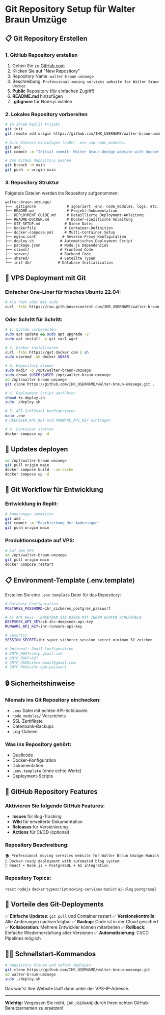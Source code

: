 # Git Repository Setup für Walter Braun Umzüge

## 📋 Git Repository Erstellen

### 1. GitHub Repository erstellen

1. Gehen Sie zu [GitHub.com](https://github.com)
2. Klicken Sie auf "New Repository"
3. Repository Name: `walter-braun-umzuege`
4. Beschreibung: `Professional moving services website for Walter Braun Umzüge`
5. **Public** Repository (für einfachen Zugriff)
6. **README.md** hinzufügen
7. **.gitignore** für Node.js wählen

### 2. Lokales Repository vorbereiten

```bash
# In Ihrem Replit Projekt
git init
git remote add origin https://github.com/IHR_USERNAME/walter-braun-umzuege.git

# Alle Dateien hinzufügen (außer .env und node_modules)
git add .
git commit -m "Initial commit: Walter Braun Umzüge website with Docker deployment"

# Zum GitHub Repository pushen
git branch -M main
git push -u origin main
```

### 3. Repository Struktur

Folgende Dateien werden ins Repository aufgenommen:
```
walter-braun-umzuege/
├── .gitignore              # Ignoriert .env, node_modules, logs, etc.
├── README.md               # Projekt-Dokumentation
├── DEPLOYMENT_GUIDE.md     # Detaillierte Deployment-Anleitung
├── README-DOCKER.md        # Docker-spezifische Anleitung
├── GIT_SETUP.md           # Diese Datei
├── Dockerfile             # Container-Definition
├── docker-compose.yml     # Multi-Container Setup
├── nginx.conf            # Reverse Proxy Konfiguration
├── deploy.sh            # Automatisches Deployment Script
├── package.json         # Node.js Dependencies
├── client/              # Frontend Code
├── server/              # Backend Code
├── shared/              # Geteilte Typen
└── init-db/            # Database Initialization
```

## 🚀 VPS Deployment mit Git

### Einfacher One-Liner für frisches Ubuntu 22.04:

```bash
# Als root oder mit sudo
curl -fsSL https://raw.githubusercontent.com/IHR_USERNAME/walter-braun-umzuege/main/deploy.sh | sudo bash -s https://github.com/IHR_USERNAME/walter-braun-umzuege.git
```

### Oder Schritt für Schritt:

```bash
# 1. System vorbereiten
sudo apt update && sudo apt upgrade -y
sudo apt install -y git curl wget

# 2. Docker installieren
curl -fsSL https://get.docker.com | sh
sudo usermod -aG docker $USER

# 3. Repository klonen
sudo mkdir -p /opt/walter-braun-umzuege
sudo chown $USER:$USER /opt/walter-braun-umzuege
cd /opt/walter-braun-umzuege
git clone https://github.com/IHR_USERNAME/walter-braun-umzuege.git .

# 4. Deployment Script ausführen
chmod +x deploy.sh
sudo ./deploy.sh

# 5. API-Schlüssel konfigurieren
nano .env
# DEEPSEEK_API_KEY und RUNWARE_API_KEY eintragen

# 6. Container starten
docker compose up -d
```

## 🔄 Updates deployen

```bash
cd /opt/walter-braun-umzuege
git pull origin main
docker compose build --no-cache
docker compose up -d
```

## 🔧 Git Workflow für Entwicklung

### Entwicklung in Replit:
```bash
# Änderungen committen
git add .
git commit -m "Beschreibung der Änderungen"
git push origin main
```

### Produktionsupdate auf VPS:
```bash
# Auf dem VPS
cd /opt/walter-braun-umzuege
git pull origin main
docker compose restart
```

## 📋 Environment-Template (.env.template)

Erstellen Sie eine `.env.template` Datei für das Repository:
```bash
# Database Configuration
POSTGRES_PASSWORD=ihr_sicheres_postgres_passwort

# AI API Keys - ERSETZEN SIE DIESE MIT IHREN ECHTEN SCHLÜSSELN
DEEPSEEK_API_KEY=sk-ihr-deepseek-api-key
RUNWARE_API_KEY=ihr-runware-api-key

# Security
SESSION_SECRET=ihr_super_sicherer_session_secret_minimum_32_zeichen

# Optional: Email Configuration
# SMTP_HOST=smtp.gmail.com
# SMTP_PORT=587
# SMTP_USER=ihre-email@gmail.com
# SMTP_PASS=ihr-app-passwort
```

## 🔒 Sicherheitshinweise

### Niemals ins Git Repository einchecken:
- `.env` Datei mit echten API-Schlüsseln
- `node_modules/` Verzeichnis
- SSL-Zertifikate
- Datenbank-Backups
- Log-Dateien

### Was ins Repository gehört:
- Quellcode
- Docker-Konfiguration
- Dokumentation
- `.env.template` (ohne echte Werte)
- Deployment-Scripts

## 📱 GitHub Repository Features

### Aktivieren Sie folgende GitHub Features:
- **Issues** für Bug-Tracking
- **Wiki** für erweiterte Dokumentation
- **Releases** für Versionierung
- **Actions** für CI/CD (optional)

### Repository Beschreibung:
```
🏠 Professional moving services website for Walter Braun Umzüge Munich
🐳 Docker-ready deployment with automated blog system
🎯 React + Node.js + PostgreSQL + AI integration
```

### Repository Topics:
`react` `nodejs` `docker` `typescript` `moving-services` `munich` `ai-blog` `postgresql`

## 🎯 Vorteile des Git-Deployments

✅ **Einfache Updates**: `git pull` und Container restart
✅ **Versionskontrolle**: Alle Änderungen nachverfolgbar
✅ **Backup**: Code ist in der Cloud gesichert
✅ **Kollaboration**: Mehrere Entwickler können mitarbeiten
✅ **Rollback**: Einfache Wiederherstellung alter Versionen
✅ **Automatisierung**: CI/CD Pipelines möglich

## 🏃‍♂️ Schnellstart-Kommandos

```bash
# Repository klonen und sofort deployen
git clone https://github.com/IHR_USERNAME/walter-braun-umzuege.git
cd walter-braun-umzuege
sudo ./deploy.sh
```

Das war's! Ihre Website läuft dann unter der VPS-IP-Adresse.

---

**Wichtig:** Vergessen Sie nicht, `IHR_USERNAME` durch Ihren echten GitHub-Benutzernamen zu ersetzen!